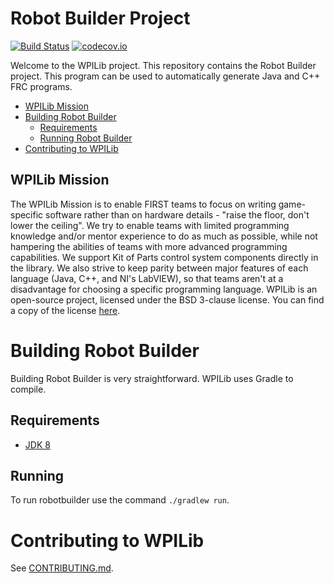 # Robot Builder Project
[![Build Status](https://travis-ci.org/wpilibsuite/RobotBuilder.svg?branch=master)](https://travis-ci.org/wpilibsuite/RobotBuilder)
[![codecov.io](http://codecov.io/github/wpilibsuite/RobotBuilder/coverage.svg?branch=master)](http://codecov.io/github/wpilibsuite/RobotBuilder?branch=master)

Welcome to the WPILib project. This repository contains the Robot Builder project. This program can be used to automatically generate Java and C++ FRC programs.

- [WPILib Mission](#wpilib-mission)
- [Building Robot Builder](#building-wpilib)
    - [Requirements](#requirements)
    - [Running Robot Builder](#running)
- [Contributing to WPILib](#contributing-to-wpilib)

## WPILib Mission

The WPILib Mission is to enable FIRST teams to focus on writing game-specific software rather than on hardware details - "raise the floor, don't lower the ceiling". We try to enable teams with limited programming knowledge and/or mentor experience to do as much as possible, while not hampering the abilities of teams with more advanced programming capabilities. We support Kit of Parts control system components directly in the library. We also strive to keep parity between major features of each language (Java, C++, and NI's LabVIEW), so that teams aren't at a disadvantage for choosing a specific programming language. WPILib is an open-source project, licensed under the BSD 3-clause license. You can find a copy of the license [here](BSD_License_for_WPILib_code.txt).

# Building Robot Builder

Building Robot Builder is very straightforward. WPILib uses Gradle to compile.

## Requirements
- [JDK 8](http://www.oracle.com/technetwork/java/javase/downloads/index.html)

## Running

To run robotbuilder use the command `./gradlew run`.

# Contributing to WPILib

See [CONTRIBUTING.md](CONTRIBUTING.md).
